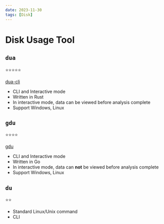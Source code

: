 ```yaml
---
date: 2023-11-30
tags: [Disk]
---
```


# Disk Usage Tool

<!--truncate-->

## `dua`

⭐⭐⭐⭐⭐

[dua-cli](https://github.com/Byron/dua-cli)

- CLI and Interactive mode
- Written in Rust
- In interactive mode, data can be viewed before analysis complete
- Support Windows, Linux

## `gdu`

⭐⭐⭐⭐

[gdu](https://github.com/dundee/gdu)

- CLI and Interactive mode
- Written in Go
- In interactive mode, data can **not** be viewed before analysis complete
- Support Windows, Linux

## `du`

⭐⭐

- Standard Linux/Unix command
- CLI
